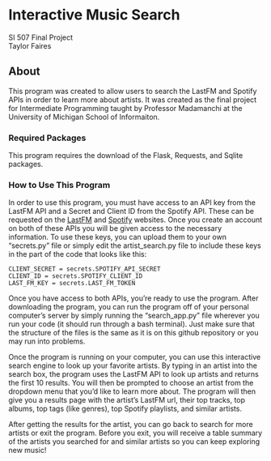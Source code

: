# Interactive Music Search
SI 507 Final Project  
Taylor Faires  

## About
This program was created to allow users to search the LastFM and Spotify APIs in order to learn more about artists. It was created as the final project for Intermediate Programming taught by Professor Madamanchi at the University of Michigan School of Informaiton.

### Required Packages
This program requires the download of the Flask, Requests, and Sqlite packages.

### How to Use This Program
In order to use this program, you must have access to an API key from the LastFM API and a Secret and Client ID from the Spotify API. These can be requested on the [LastFM](https://www.last.fm/api) and [Spotify](https://developer.spotify.com/documentation/web-api/) websites. Once you create an account on both of these APIs you will be given access to the necessary information. To use these keys, you can upload them to your own “secrets.py” file or simply edit the artist_search.py file to include these keys in the part of the code that looks like this:

    CLIENT_SECRET = secrets.SPOTIFY_API_SECRET
    CLIENT_ID = secrets.SPOTIFY_CLIENT_ID
    LAST_FM_KEY = secrets.LAST_FM_TOKEN

Once you have access to both APIs, you’re ready to use the program. After downloading the program, you can run the program off of your personal computer’s server by simply running the “search_app.py” file wherever you run your code (it should run through a bash terminal). Just make sure that the structure of the files is the same as it is on this github repository or you may run into problems.

Once the program is running on your computer, you can use this interactive search engine to look up your favorite artists. By typing in an artist into the search box, the program uses the LastFM API to look up artists and returns the first 10 results. You will then be prompted to choose an artist from the dropdown menu that you’d like to learn more about. The program will then give you a results page with the artist’s LastFM url, their top tracks, top albums, top tags (like genres), top Spotify playlists, and similar artists.

After getting the results for the artist, you can go back to search for more artists or exit the program. Before you exit, you will receive a table summary of the artists you searched for and similar artists so you can keep exploring new music!
